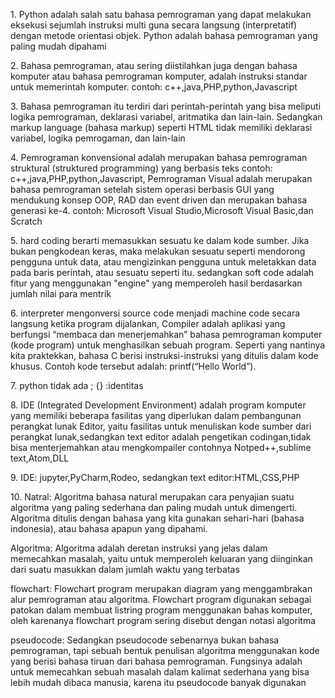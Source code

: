 1.<!-- cari ttg PYTHON --> Python adalah salah satu bahasa pemrograman yang dapat melakukan eksekusi sejumlah instruksi multi guna secara langsung (interpretatif) dengan metode orientasi objek. Python adalah bahasa pemrograman yang paling mudah dipahami

2.<!--  apa itu Pemrograman Language, dan sebutkan contoh --> Bahasa pemrograman, atau sering diistilahkan juga dengan bahasa komputer atau bahasa pemrograman komputer, adalah instruksi standar untuk memerintah komputer. contoh: c++,java,PHP,python,Javascript

3.<!-- perbedaan dari Markup Language apa? dan sebutkan contoh --> Bahasa pemrograman itu terdiri dari perintah-perintah yang bisa meliputi logika pemrograman, deklarasi variabel, aritmatika dan lain-lain. Sedangkan markup language (bahasa markup) seperti HTML tidak memiliki deklarasi variabel, logika pemrogaman, dan lain-lain

4.<!-- perbedaan pemrograman konvensional dan visual. dan sebutkan contoh --> Pemrograman konvensional adalah merupakan bahasa pemrograman struktural (struktured programming) yang berbasis teks contoh: c++,java,PHP,python,Javascript, Pemrograman Visual adalah merupakan bahasa pemrograman setelah sistem operasi berbasis GUI yang mendukung konsep OOP, RAD dan event driven dan merupakan bahasa generasi ke-4. contoh: Microsoft Visual Studio,Microsoft Visual Basic,dan Scratch

5.<!-- perbedaan dari hard code dan soft code. dan sebutkan contoh --> hard coding berarti memasukkan sesuatu ke dalam kode sumber. Jika bukan pengkodean keras, maka melakukan sesuatu seperti mendorong pengguna untuk data, atau mengizinkan pengguna untuk meletakkan data pada baris perintah, atau sesuatu seperti itu. sedangkan soft code adalah fitur yang menggunakan "engine" yang memperoleh hasil berdasarkan jumlah nilai para mentrik

6.<!-- perbedaan interpreter dan compailer. dan sebutkan contoh --> interpreter mengonversi source code menjadi machine code secara langsung ketika program dijalankan, Compiler adalah aplikasi yang berfungsi “membaca dan menerjemahkan” bahasa pemrograman komputer (kode program) untuk menghasilkan sebuah program. Seperti yang nantinya kita praktekkan, bahasa C berisi instruksi-instruksi yang ditulis dalam kode khusus. Contoh kode tersebut adalah: printf(“Hello World”).

7.<!-- perbedaan python dengan PL lainnya --> python tidak ada ; {} :identitas 

8.<!-- perbedaan IDE dan Text Editor? contoh --> IDE (Integrated Development Environment) adalah program komputer yang memiliki beberapa fasilitas yang diperlukan dalam pembangunan perangkat lunak Editor, yaitu fasilitas untuk menuliskan kode sumber dari perangkat lunak,sedangkan text editor adalah pengetikan codingan,tidak bisa menterjemahkan atau mengkompailer contohnya Notped++,sublime text,Atom,DLL

9.<!-- sebutkan IDE khusus untuk python dan text editor untuk python --> IDE: jupyter,PyCharm,Rodeo, sedangkan text editor:HTML,CSS,PHP

10.<!-- perbedaan bahasa natural, algoritma, flowchart, dan pseudocode --> Natral: Algoritma bahasa natural merupakan cara penyajian suatu algoritma yang paling sederhana dan paling mudah untuk dimengerti. Algoritma ditulis dengan bahasa yang kita gunakan sehari-hari (bahasa indonesia), atau bahasa apapun yang dipahami.

Algoritma: Algoritma adalah deretan instruksi yang jelas dalam memecahkan masalah, yaitu untuk memperoleh keluaran yang diinginkan dari suatu masukkan dalam jumlah waktu yang terbatas

flowchart: Flowchart program merupakan diagram yang menggambrakan alur pemrograman atau algoritma. Flowchart program digunakan sebagai patokan dalam membuat listring program menggunakan bahas komputer, oleh karenanya flowchart program sering disebut dengan notasi algoritma

pseudocode: Sedangkan pseudocode sebenarnya bukan bahasa pemrograman, tapi sebuah bentuk penulisan algoritma menggunakan kode yang berisi bahasa tiruan dari bahasa pemrograman. Fungsinya adalah untuk memecahkan sebuah masalah dalam kalimat sederhana yang bisa lebih mudah dibaca manusia, karena itu pseudocode banyak digunakan
